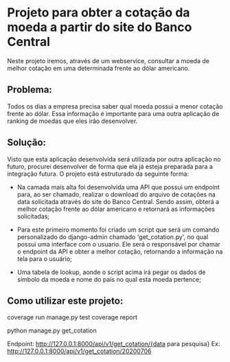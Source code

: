 # Projeto para obter a cotação da moeda a partir do site do Banco Central

Neste projeto iremos, através de um webservice, consultar a moeda de melhor cotação em uma determinada frente ao dólar americano.

## Problema:

Todos os dias a empresa precisa saber qual moeda possui a menor cotação frente ao dólar. Essa informação é importante para uma outra aplicação de ranking de moedas que eles irão desenvolver.

## Solução:

Visto que esta aplicação desenvolvida será utilizada por outra aplicação no futuro, procurei desenvolver de forma que ela já esteja preparada para a integração futura. O projeto está estruturado da seguinte forma:

- Na camada mais alta foi desenvolvida uma API que possui um endpoint para, ao ser chamado, realizar o download do arquivo de cotações na data solicitada através do site do Banco Central. Sendo assim, obterá a melhor cotação frente ao dólar americano e retornará as informações solicitadas;

- Para este primeiro momento foi criado um script que será um comando personalizado do django-admin chamado 'get_cotation.py', no qual possui uma interface com o usuario. Ele será o responsável por chamar o endpoint da API e obter a melhor cotação, retornando a informação na tela para o usuário;

- Uma tabela de lookup, aonde o script acima irá pegar os dados de símbolo da moeda e nome do país no qual esta moeda pertence;

## Como utilizar este projeto:

coverage run manage.py test
coverage report

python manage.py get_cotation

Endpoint: http://127.0.0.1:8000/api/v1/get_cotation/{data para pesquisa}
Ex: http://127.0.0.1:8000/api/v1/get_cotation/20200706